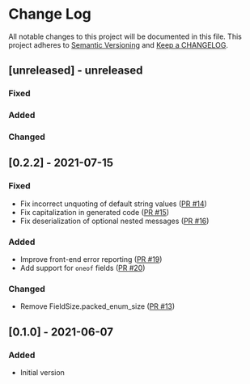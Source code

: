 # Change Log

All notable changes to this project will be documented in this file. This project adheres to [Semantic Versioning](http://semver.org/) and [Keep a CHANGELOG](http://keepachangelog.com/).

## [unreleased] - unreleased

### Fixed


### Added


### Changed


## [0.2.2] - 2021-07-15

### Fixed

- Fix incorrect unquoting of default string values ([PR #14](https://github.com/ergl/pony-protobuf/pull/14))
- Fix capitalization in generated code ([PR #15](https://github.com/ergl/pony-protobuf/pull/15))
- Fix deserialization of optional nested messages ([PR #16](https://github.com/ergl/pony-protobuf/pull/16))

### Added

- Improve front-end error reporting ([PR #19](https://github.com/ergl/pony-protobuf/pull/19))
- Add support for `oneof` fields ([PR #20](https://github.com/ergl/pony-protobuf/pull/20))

### Changed

- Remove FieldSize.packed_enum_size ([PR #13](https://github.com/ergl/pony-protobuf/pull/13))

## [0.1.0] - 2021-06-07

### Added

- Initial version

